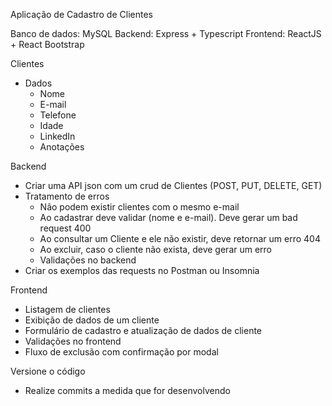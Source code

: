 Aplicação de Cadastro de Clientes

Banco de dados: MySQL
Backend: Express + Typescript
Frontend: ReactJS + React Bootstrap

Clientes

* Dados
  - Nome
  - E-mail
  - Telefone
  - Idade
  - LinkedIn
  - Anotações

Backend

- Criar uma API json com um crud de Clientes (POST, PUT, DELETE, GET)
- Tratamento de erros
  - Não podem existir clientes com o mesmo e-mail
  - Ao cadastrar deve validar (nome e e-mail). Deve gerar um bad request 400
  - Ao consultar um Cliente e ele não existir, deve retornar um erro 404
  - Ao excluir, caso o cliente não exista, deve gerar um erro
  - Validações no backend
- Criar os exemplos das requests no Postman ou Insomnia

Frontend

- Listagem de clientes
- Exibição de dados de um cliente
- Formulário de cadastro e atualização de dados de cliente  
- Validações no frontend
- Fluxo de exclusão com confirmação por modal

Versione o código

- Realize commits a medida que for desenvolvendo
  
